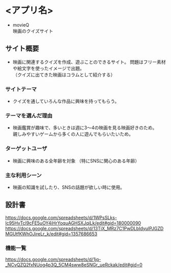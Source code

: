# <アプリ名>
- movieQ  
映画のクイズサイト

## サイト概要
- 映画に関連するクイズを作成、遊ぶことのできるサイト。
問題はフリー素材や絵文字を使ったイメージで出題。  
（クイズに出てきた映画はコラムとして紹介する）

### サイトテーマ
- クイズを通していろんな作品に興味を持ってもらう。

### テーマを選んだ理由
- 映画鑑賞が趣味で、多いときは週に3〜4の映画を見る映画好きのため。  
親しみやすいゲームから多くの人に遊んでもらいたいため。

### ターゲットユーザ
- 映画に興味のある全年齢を対象
（特にSNSに関心のある年齢）

### 主な利用シーン
- 映画の知識を試したり、SNSの話題が欲しい時に使用。

## 設計書
https://docs.google.com/spreadsheets/d/1WPsSLks-lc95HvTcI9cFE5uOY4iHrYoquAGHSXJqiLk/edit#gid=180000090
https://docs.google.com/spreadsheets/d/13TiX_MRz7C1PwDLbIdyulPJGZDMGUtfKWhOJireLr_k/edit#gid=1357686653

### 機能一覧
<https://docs.google.com/spreadsheets/d/1jq-_NCvQZQ2fxNUog4p3Q_5CM4sww8eSNGr_ueRckak/edit#gid=0>

